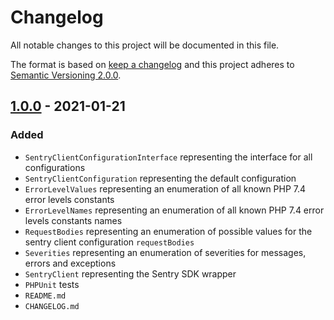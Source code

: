 # Changelog

All notable changes to this project will be documented in this file.

The format is based on [keep a changelog][xtlink-keep-a-changelog]
and this project adheres to [Semantic Versioning 2.0.0][xtlink-semantic-versioning].

## [1.0.0] - 2021-01-21

### Added

* `SentryClientConfigurationInterface` representing the interface for all configurations
* `SentryClientConfiguration` representing the default configuration
* `ErrorLevelValues` representing an enumeration of all known PHP 7.4 error levels constants
* `ErrorLevelNames` representing an enumeration of all known PHP 7.4 error levels constants names
* `RequestBodies` representing an enumeration of possible values for the sentry client configuration `requestBodies`
* `Severities` representing an enumeration of severities for messages, errors and exceptions
* `SentryClient` representing the Sentry SDK wrapper
* `PHPUnit` tests
* `README.md`
* `CHANGELOG.md`

[1.0.0]: https://github.com/codekandis/sentry-client/tree/1.0.0



[xtlink-keep-a-changelog]: http://keepachangelog.com/en/1.0.0/
[xtlink-semantic-versioning]: http://semver.org/spec/v2.0.0.html
